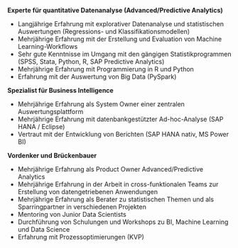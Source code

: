 **Experte für quantitative Datenanalyse (Advanced/Predictive Analytics)**
- Langjährige Erfahrung mit explorativer Datenanalyse und statistischen Auswertungen (Regressions- und Klassifikationsmodellen)
- Mehrjährige Erfahrung mit der Erstellung und Evaluation von Machine Learning-Workflows
- Sehr gute Kenntnisse im Umgang mit den  gängigen Statistikprogrammen (SPSS, Stata, Python, R, SAP Predictive Analytics)
- Mehrjährige Erfahrung mit Programmierung in R und Python
- Erfahrung mit der Auswertung von Big Data (PySpark)

**Spezialist für Business Intelligence**
- Mehrjährige Erfahrung als System Owner einer zentralen Auswertungsplattform
- Mehrjährige Erfahrung mit datenbankgestützter Ad-hoc-Analyse (SAP HANA / Eclipse)
- Vertraut mit der Entwicklung von Berichten (SAP HANA nativ, MS Power BI)

**Vordenker und Brückenbauer**
- Mehrjährige Erfahrung als Product Owner Advanced/Predictive Analytics
- Mehrjährige Erfahrung in der Arbeit in cross-funktionalen Teams zur Erstellung von datengetriebenen Anwendungen
- Mehrjährige Erfahrung als Berater zu statistischen Themen und als Sparringpartner in verschiedenen Projekten
- Mentoring von Junior Data Scientists
- Durchführung von Schulungen und Workshops zu BI, Machine Learning und Data Science
- Erfahrung mit Prozessoptimierungen (KVP)
